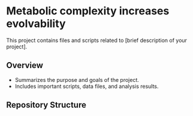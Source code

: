 # Metabolic complexity increases evolvability

This project contains files and scripts related to [brief description of your project].

## Overview

- Summarizes the purpose and goals of the project.
- Includes important scripts, data files, and analysis results.

## Repository Structure

